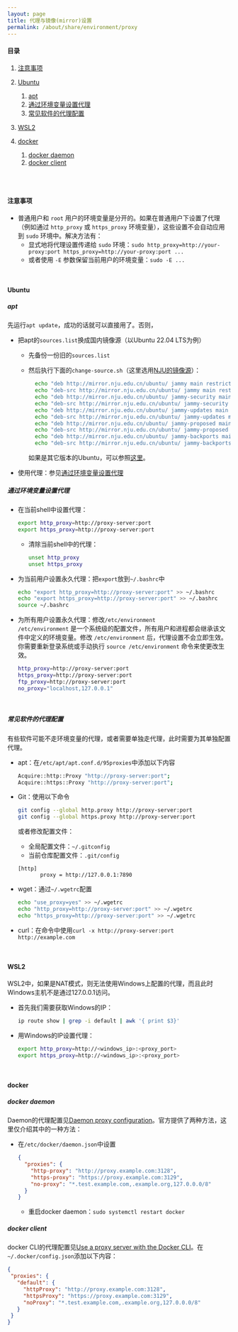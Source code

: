```yaml
---
layout: page
title: 代理与镜像(mirror)设置
permalink: /about/share/environment/proxy
---
```


#### 目录

1. [注意事项](#注意事项)
2. [Ubuntu](#ubuntu)
    1. [apt](#apt)
    2. [通过环境变量设置代理](#通过环境变量设置代理)
    3. [常见软件的代理配置](#常见软件的代理配置)

3. [WSL2](#wsl2)
4. [docker](#docker)
    1. [docker daemon](#docker-daemon)
    2. [docker client](#docker-client)


<br/><br/>

#### 注意事项
- 普通用户和 `root` 用户的环境变量是分开的。如果在普通用户下设置了代理（例如通过 `http_proxy` 或 `https_proxy` 环境变量），这些设置不会自动应用到 `sudo` 环境中。解决方法有：
  - 显式地将代理设置传递给 `sudo` 环境：`sudo http_proxy=http://your-proxy:port https_proxy=http://your-proxy:port ...`
  - 或者使用 `-E` 参数保留当前用户的环境变量：`sudo -E ...`

<br/>

#### Ubuntu

##### apt
先运行`apt update`，成功的话就可以直接用了。否则，

- 把apt的`sources.list`换成国内镜像源（以Ubuntu 22.04 LTS为例）
  - 先备份一份旧的`sources.list`
  
  - 然后执行下面的`change-source.sh`（这里选用[NJU的镜像源](http://mirror.nju.edu.cn/)）：
  
    ```bash
      echo "deb http://mirror.nju.edu.cn/ubuntu/ jammy main restricted universe multiverse"                > /etc/apt/sources.list 
      echo "deb-src http://mirror.nju.edu.cn/ubuntu/ jammy main restricted universe multiverse"           >> /etc/apt/sources.list 
      echo "deb http://mirror.nju.edu.cn/ubuntu/ jammy-security main restricted universe multiverse"      >> /etc/apt/sources.list 
      echo "deb-src http://mirror.nju.edu.cn/ubuntu/ jammy-security main restricted universe multiverse"  >> /etc/apt/sources.list 
      echo "deb http://mirror.nju.edu.cn/ubuntu/ jammy-updates main restricted universe multiverse"       >> /etc/apt/sources.list 
      echo "deb-src http://mirror.nju.edu.cn/ubuntu/ jammy-updates main restricted universe multiverse"   >> /etc/apt/sources.list 
      echo "deb http://mirror.nju.edu.cn/ubuntu/ jammy-proposed main restricted universe multiverse"      >> /etc/apt/sources.list 
      echo "deb-src http://mirror.nju.edu.cn/ubuntu/ jammy-proposed main restricted universe multiverse"  >> /etc/apt/sources.list 
      echo "deb http://mirror.nju.edu.cn/ubuntu/ jammy-backports main restricted universe multiverse"     >> /etc/apt/sources.list 
      echo "deb-src http://mirror.nju.edu.cn/ubuntu/ jammy-backports main restricted universe multiverse" >> /etc/apt/sources.list 
    ```
  
    如果是其它版本的Ubuntu，可以参照[这里](https://mirror.nju.edu.cn/mirrorz-help/ubuntu/?mirror=NJU)。
  
- 使用代理：参见[通过环境变量设置代理](#通过环境变量设置代理)

##### 通过环境变量设置代理
- 在当前shell中设置代理：
  ```bash
  export http_proxy=http://proxy-server:port
  export https_proxy=http://proxy-server:port
  ```
  - 清除当前shell中的代理：
    ```bash
    unset http_proxy
    unset https_proxy
    ```
  
- 为当前用户设置永久代理：把`export`放到`~/.bashrc`中
  ```bash
  echo "export http_proxy=http://proxy-server:port" >> ~/.bashrc
  echo "export https_proxy=http://proxy-server:port" >> ~/.bashrc
  source ~/.bashrc
  ```
  
- 为所有用户设置永久代理：修改`/etc/environment`<br/>`/etc/environment` 是一个系统级的配置文件，所有用户和进程都会继承该文件中定义的环境变量。修改 `/etc/environment` 后，代理设置不会立即生效。你需要重新登录系统或手动执行 `source /etc/environment` 命令来使更改生效。
  ```bash
  http_proxy=http://proxy-server:port
  https_proxy=http://proxy-server:port
  ftp_proxy=http://proxy-server:port
  no_proxy="localhost,127.0.0.1"
  ```

<br/>

##### 常见软件的代理配置

有些软件可能不走环境变量的代理，或者需要单独走代理，此时需要为其单独配置代理。

- apt：在`/etc/apt/apt.conf.d/95proxies`中添加以下内容
  
  ```bash
  Acquire::http::Proxy "http://proxy-server:port";
  Acquire::https::Proxy "http://proxy-server:port";
  ```
  
- Git：使用以下命令
  
  ```bash
  git config --global http.proxy http://proxy-server:port
  git config --global https.proxy http://proxy-server:port
  ```
  
  或者修改配置文件：
  
  - 全局配置文件：`~/.gitconfig`
  - 当前仓库配置文件：`.git/config`
  
  ```
  [http]
         proxy = http://127.0.0.1:7890
  ```
  
  
  
- wget：通过`~/.wgetrc`配置
  ```bash
  echo "use_proxy=yes" >> ~/.wgetrc
  echo "http_proxy=http://proxy-server:port" >> ~/.wgetrc
  echo "https_proxy=http://proxy-server:port" >> ~/.wgetrc
  ```
  
- curl：在命令中使用`curl -x http://proxy-server:port http://example.com`

<br/>

#### WSL2

WSL2中，如果是NAT模式，则无法使用Windows上配置的代理，而且此时Windows主机不是通过127.0.0.1访问。

- 首先我们需要获取Windows的IP：
  ```bash
  ip route show | grep -i default | awk '{ print $3}'
  ```
- 用Windows的IP设置代理：
  ```bash
  export http_proxy=http://<windows_ip>:<proxy_port>
  export https_proxy=http://<windows_ip>:<proxy_port>
  ```

<br/>

#### docker
##### docker daemon

Daemon的代理配置见[Daemon proxy configuration](https://docs.docker.com/engine/daemon/proxy/#daemon-configuration)。官方提供了两种方法，这里仅介绍其中的一种方法：

- 在`/etc/docker/daemon.json`中设置

  ```json
  {
    "proxies": {
      "http-proxy": "http://proxy.example.com:3128",
      "https-proxy": "https://proxy.example.com:3129",
      "no-proxy": "*.test.example.com,.example.org,127.0.0.0/8"
    }
  }
  ```

  - 重启docker daemon：`sudo systemctl restart docker`

##### docker client

docker CLI的代理配置见[Use a proxy server with the Docker CLI](https://docs.docker.com/engine/cli/proxy/)。在`~/.docker/config.json`添加以下内容：

```json
{
 "proxies": {
   "default": {
     "httpProxy": "http://proxy.example.com:3128",
     "httpsProxy": "https://proxy.example.com:3129",
     "noProxy": "*.test.example.com,.example.org,127.0.0.0/8"
   }
 }
}
```

